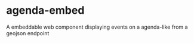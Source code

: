 # agenda-embed
A embeddable web component displaying events on a agenda-like from a geojson endpoint
